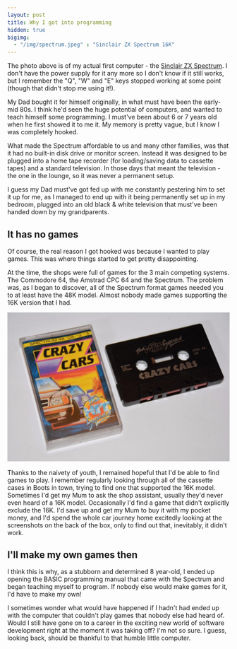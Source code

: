 ```yaml
---
layout: post
title: Why I got into programming
hidden: true
bigimg: 
  - "/img/spectrum.jpeg" : "Sinclair ZX Spectrum 16K"
---
```


The photo above is of my actual first computer - the [Sinclair ZX Spectrum](https://en.wikipedia.org/wiki/ZX_Spectrum). I don't have the power supply for it any more so I don't know if it still works, but I remember the "Q", "W" and "E" keys stopped working at some point (though that didn't stop me using it!).

My Dad bought it for himself originally, in what must have been the early-mid 80s. I think he'd seen the huge potential of computers, and wanted to teach himself some programming. I must've been about 6 or 7 years old when he first showed it to me it. My memory is pretty vague, but I know I was completely hooked. 

What made the Spectrum affordable to us and many other families, was that it had no built-in disk drive or monitor screen. Instead it was designed to be plugged into a home tape recorder (for loading/saving data to cassette tapes) and a standard television. In those days that meant _the_ television - the one in the lounge, so it was never a permanent setup. 

I guess my Dad must've got fed up with me constantly pestering him to set it up for me, as I managed to end up with it being permanently set up in my bedroom, plugged into an old black & white television that must've been handed down by my grandparents.

## It has no games

Of course, the real reason I got hooked was because I wanted to play games. This was where things started to get pretty disappointing.

At the time, the shops were full of games for the 3 main competing systems. The Commodore 64, the Amstrad CPC 64 and the Spectrum. The problem was, as I began to discover, all of the Spectrum format games needed you to at least have the 48K model. Almost nobody made games supporting the 16K version that I had.

![Crazy Cars](/img/crazy-cars.jpg)

Thanks to the naivety of youth, I remained hopeful that I'd be able to find games to play. I remember regularly looking through all of the cassette cases in Boots in town, trying to find one that supported the 16K model. Sometimes I'd get my Mum to ask the shop assistant, usually they'd never even heard of a 16K model. Occasionally I'd find a game that didn't explicitly exclude the 16K. I'd save up and get my Mum to buy it with my pocket money, and I'd spend the whole car journey home excitedly looking at the screenshots on the back of the box, only to find out that, inevitably, it didn't work.

## I'll make my own games then

I think this is why, as a stubborn and determined 8 year-old, I ended up opening the BASIC programming manual that came with the Spectrum and began teaching myself to program. If nobody else would make games for it, I'd have to make my own!

I sometimes wonder what would have happened if I hadn't had ended up with the computer that couldn't play games that nobody else had heard of. Would I still have gone on to a career in the exciting new world of software development right at the moment it was taking off? I'm not so sure. I guess, looking back, should be thankful to that humble little computer.
